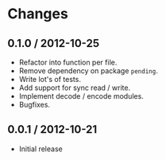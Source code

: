 # Changes

## 0.1.0 / 2012-10-25

  - Refactor into function per file.
  - Remove dependency on package `pending`.
  - Write lot's of tests.
  - Add support for sync read / write.
  - Implement decode / encode modules.
  - Bugfixes.

## 0.0.1 / 2012-10-21

  - Initial release

